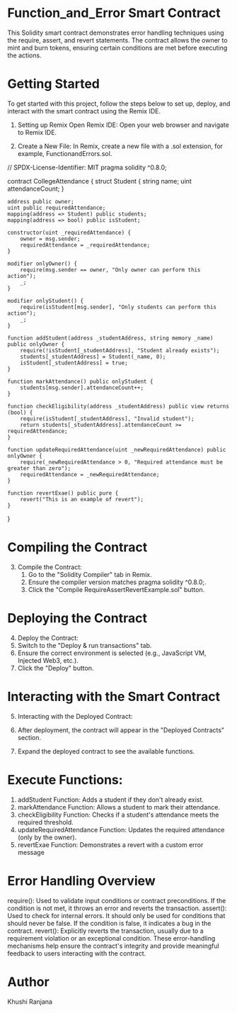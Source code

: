 # Function_and_Error Smart Contract
This Solidity smart contract demonstrates error handling techniques using the require, assert, and revert statements. The contract allows the owner to mint and burn tokens, ensuring certain conditions are met before executing the actions.

# Getting Started
To get started with this project, follow the steps below to set up, deploy, and interact with the smart contract using the Remix IDE.

1. Setting up Remix
Open Remix IDE:
Open your web browser and navigate to Remix IDE.

2. Create a New File:
In Remix, create a new file with a .sol extension, for example, FunctionandErrors.sol.

// SPDX-License-Identifier: MIT
pragma solidity ^0.8.0;

contract CollegeAttendance {
    struct Student {
        string name;
        uint attendanceCount;
    }

    address public owner;
    uint public requiredAttendance;
    mapping(address => Student) public students;
    mapping(address => bool) public isStudent;

    constructor(uint _requiredAttendance) {
        owner = msg.sender;
        requiredAttendance = _requiredAttendance;
    }

    modifier onlyOwner() {
        require(msg.sender == owner, "Only owner can perform this action");
        _;
    }

    modifier onlyStudent() {
        require(isStudent[msg.sender], "Only students can perform this action");
        _;
    }

    function addStudent(address _studentAddress, string memory _name) public onlyOwner {
        require(!isStudent[_studentAddress], "Student already exists");
        students[_studentAddress] = Student(_name, 0);
        isStudent[_studentAddress] = true;
    }

    function markAttendance() public onlyStudent {
        students[msg.sender].attendanceCount++;
    }

    function checkEligibility(address _studentAddress) public view returns (bool) {
        require(isStudent[_studentAddress], "Invalid student");
        return students[_studentAddress].attendanceCount >= requiredAttendance;
    }

    function updateRequiredAttendance(uint _newRequiredAttendance) public onlyOwner {
        require(_newRequiredAttendance > 0, "Required attendance must be greater than zero");
        requiredAttendance = _newRequiredAttendance;
    }

    function revertExae() public pure {
        revert("This is an example of revert");
    }
}
# Compiling the Contract
3. Compile the Contract:
   1. Go to the "Solidity Compiler" tab in Remix.
   2. Ensure the compiler version matches pragma solidity ^0.8.0;.
   3. Click the "Compile RequireAssertRevertExample.sol" button.

# Deploying the Contract
4. Deploy the Contract:
  1. Switch to the "Deploy & run transactions" tab.
  2. Ensure the correct environment is selected (e.g., JavaScript VM, Injected Web3, etc.).
  3. Click the "Deploy" button.

# Interacting with the Smart Contract
5. Interacting with the Deployed Contract:

  1.  After deployment, the contract will appear in the "Deployed Contracts" section.
  2. Expand the deployed contract to see the available functions.

# Execute Functions:

 1. addStudent Function: Adds a student if they don't already exist.
 2. markAttendance Function: Allows a student to mark their attendance.
 3. checkEligibility Function: Checks if a student's attendance meets the required threshold.
 4. updateRequiredAttendance Function: Updates the required attendance (only by the owner).
 5. revertExae Function: Demonstrates a revert with a custom error message

# Error Handling Overview
require():
  Used to validate input conditions or contract preconditions. If the condition is not met, it 
  throws an error and reverts the transaction.
assert():
  Used to check for internal errors. It should only be used for conditions that should never be 
  false. If the condition is false, it indicates a bug in the contract.
revert():
  Explicitly reverts the transaction, usually due to a requirement violation or an exceptional 
  condition.
These error-handling mechanisms help ensure the contract's integrity and provide meaningful feedback to users interacting with the contract.

# Author
Khushi Ranjana
